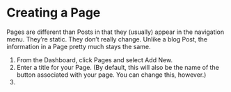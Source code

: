 # Creating a Page

Pages are different than Posts in that they (usually) appear in the navigation menu. They’re static. They don’t really change. Unlike a blog Post, the information in a Page pretty much stays the same.

1. From the Dashboard, click Pages and select Add New.
2. Enter a title for your Page. (By default, this will also be the name of the button associated with your page. You can change this, however.)
3. 

